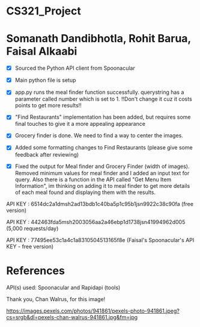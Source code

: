 # CS321_Project
# Somanath Dandibhotla, Rohit Barua, Faisal Alkaabi

- [x] Sourced the Python API client from Spoonacular

- [x] Main python file is setup

- [x] app.py runs the meal finder function successfully. querystring has a parameter called number which is set to 1. !!Don't change it cuz it costs points to get more results!!

- [x] "Find Restaurants" implementation has been added, but requires some final touches to give it a more appealing appearance

- [x] Grocery finder is done. We need to find a way to center the images.

- [x] Added some formatting changes to Find Restaurants (please give some feedback after reviewing) 

- [x] Fixed the output for Meal finder and Grocery Finder (width of images). Removed minimum values for meal finder and I added an input text for query. Also there is a function in the API called "Get Menu Item Information", im thinking on adding it to meal finder to get more details of each meal found and displaying them with the results.



API KEY : 6514dc2a1dmsh2ad13bdb1c40ba5p1c95b1jsn9922c38c90fa (free version)

API KEY : 442463fda5msh2003056aa2a46ebp1d1738jsn41994962d005 (5,000 requests/day)

API KEY : 77495ee53c1a4c1a8310504513165f8e (Faisal's Spoonacular's API KEY - free version)


# References

API(s) used: Spoonacular and Rapidapi (tools)

Thank you, Chan Walrus, for this image!

https://images.pexels.com/photos/941861/pexels-photo-941861.jpeg?cs=srgb&dl=pexels-chan-walrus-941861.jpg&fm=jpg
